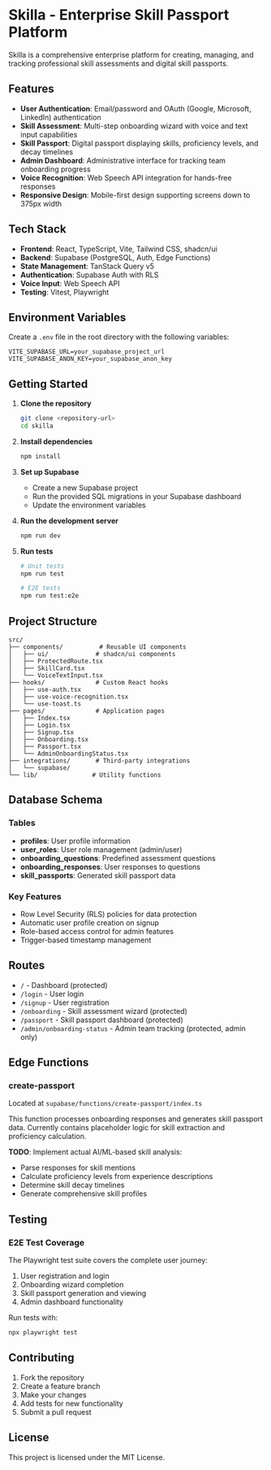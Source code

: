 # Skilla - Enterprise Skill Passport Platform

Skilla is a comprehensive enterprise platform for creating, managing, and tracking professional skill assessments and digital skill passports.

## Features

- **User Authentication**: Email/password and OAuth (Google, Microsoft, LinkedIn) authentication
- **Skill Assessment**: Multi-step onboarding wizard with voice and text input capabilities
- **Skill Passport**: Digital passport displaying skills, proficiency levels, and decay timelines
- **Admin Dashboard**: Administrative interface for tracking team onboarding progress
- **Voice Recognition**: Web Speech API integration for hands-free responses
- **Responsive Design**: Mobile-first design supporting screens down to 375px width

## Tech Stack

- **Frontend**: React, TypeScript, Vite, Tailwind CSS, shadcn/ui
- **Backend**: Supabase (PostgreSQL, Auth, Edge Functions)
- **State Management**: TanStack Query v5
- **Authentication**: Supabase Auth with RLS
- **Voice Input**: Web Speech API
- **Testing**: Vitest, Playwright

## Environment Variables

Create a `.env` file in the root directory with the following variables:

```env
VITE_SUPABASE_URL=your_supabase_project_url
VITE_SUPABASE_ANON_KEY=your_supabase_anon_key
```

## Getting Started

1. **Clone the repository**
   ```bash
   git clone <repository-url>
   cd skilla
   ```

2. **Install dependencies**
   ```bash
   npm install
   ```

3. **Set up Supabase**
   - Create a new Supabase project
   - Run the provided SQL migrations in your Supabase dashboard
   - Update the environment variables

4. **Run the development server**
   ```bash
   npm run dev
   ```

5. **Run tests**
   ```bash
   # Unit tests
   npm run test
   
   # E2E tests
   npm run test:e2e
   ```

## Project Structure

```
src/
├── components/          # Reusable UI components
│   ├── ui/             # shadcn/ui components
│   ├── ProtectedRoute.tsx
│   ├── SkillCard.tsx
│   └── VoiceTextInput.tsx
├── hooks/              # Custom React hooks
│   ├── use-auth.tsx
│   ├── use-voice-recognition.tsx
│   └── use-toast.ts
├── pages/              # Application pages
│   ├── Index.tsx
│   ├── Login.tsx
│   ├── Signup.tsx
│   ├── Onboarding.tsx
│   ├── Passport.tsx
│   └── AdminOnboardingStatus.tsx
├── integrations/       # Third-party integrations
│   └── supabase/
└── lib/               # Utility functions
```

## Database Schema

### Tables

- **profiles**: User profile information
- **user_roles**: User role management (admin/user)
- **onboarding_questions**: Predefined assessment questions
- **onboarding_responses**: User responses to questions
- **skill_passports**: Generated skill passport data

### Key Features

- Row Level Security (RLS) policies for data protection
- Automatic user profile creation on signup
- Role-based access control for admin features
- Trigger-based timestamp management

## Routes

- `/` - Dashboard (protected)
- `/login` - User login
- `/signup` - User registration
- `/onboarding` - Skill assessment wizard (protected)
- `/passport` - Skill passport dashboard (protected)
- `/admin/onboarding-status` - Admin team tracking (protected, admin only)

## Edge Functions

### create-passport

Located at `supabase/functions/create-passport/index.ts`

This function processes onboarding responses and generates skill passport data. Currently contains placeholder logic for skill extraction and proficiency calculation.

**TODO**: Implement actual AI/ML-based skill analysis:
- Parse responses for skill mentions
- Calculate proficiency levels from experience descriptions
- Determine skill decay timelines
- Generate comprehensive skill profiles

## Testing

### E2E Test Coverage

The Playwright test suite covers the complete user journey:

1. User registration and login
2. Onboarding wizard completion
3. Skill passport generation and viewing
4. Admin dashboard functionality

Run tests with:
```bash
npx playwright test
```

## Contributing

1. Fork the repository
2. Create a feature branch
3. Make your changes
4. Add tests for new functionality
5. Submit a pull request

## License

This project is licensed under the MIT License.